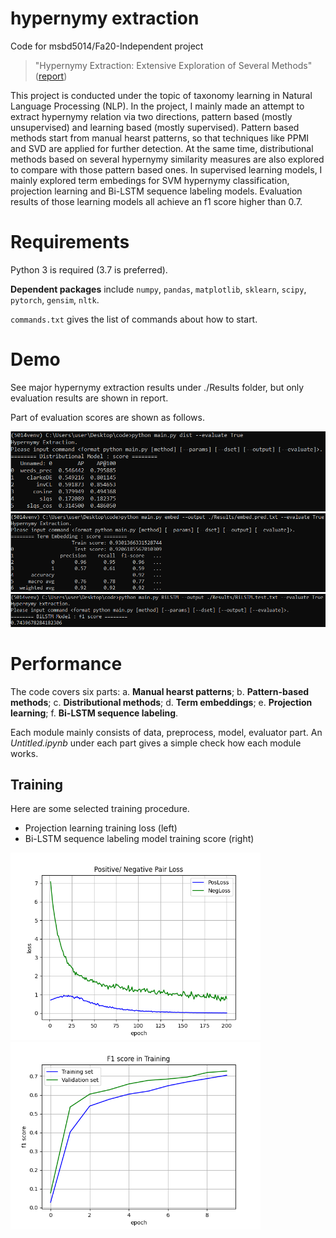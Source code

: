 # hypernymy extraction
Code for msbd5014/Fa20-Independent project

> "Hypernymy Extraction: Extensive Exploration of Several Methods" ([report](https://github.com/WillaFan/hypernymy-extraction/blob/master/_FILES_/5014report.pdf))

This project is conducted under the topic of taxonomy learning in Natural Language Processing (NLP). In the project, I mainly made an attempt to extract hypernymy relation via two directions, pattern based (mostly unsupervised) and learning based (mostly supervised). Pattern based methods start from manual hearst patterns, so that techniques like PPMI and SVD are applied for further detection. At the same time, distributional methods based on several hypernymy similarity measures are also explored to compare with those pattern based ones. In supervised learning models, I mainly explored term embedings for SVM hypernymy classification, projection learning and Bi-LSTM sequence labeling models. Evaluation results of those learning models all achieve an f1 score higher than 0.7.

# Requirements
Python 3 is required (3.7 is preferred). <p>
**Dependent packages** include `numpy`, `pandas`, `matplotlib`, `sklearn`, `scipy`, `pytorch`, `gensim`, `nltk`. <p>
`commands.txt` gives the list of commands about how to start.

# Demo
See major hypernymy extraction results under ./Results folder, but only evaluation results are shown in report. <p>
Part of evaluation scores are shown as follows. <p>
  <img src="https://github.com/WillaFan/hypernymy-extraction/blob/master/_FILES_/pic_dih.png" width="550" alt="dih"/>
  <img src="https://github.com/WillaFan/hypernymy-extraction/blob/master/_FILES_/pic_termEmbed.png" width="550" alt="termEmbed"/>
  <img src="https://github.com/WillaFan/hypernymy-extraction/blob/master/_FILES_/pic_proj.png" width="550" alt="proj"/>
  
# Performance
The code covers six parts: a. **Manual hearst patterns**;  b. **Pattern-based methods**;  c. **Distributional methods**;
			      d. **Term embeddings**;  e. **Projection learning**;  f. **Bi-LSTM sequence labeling**.

Each module mainly consists of data, preprocess, model, evaluator part. An *Untitled.ipynb* under each part gives a simple check how each module works.

## Training
Here are some selected training procedure.
- Projection learning training loss (left)
- Bi-LSTM sequence labeling model training score (right)

<div align="centert">
<img src="https://github.com/WillaFan/hypernymy-extraction/blob/master/projection/loss.png" width="400" alt="proj_loss" >
<img src="https://github.com/WillaFan/hypernymy-extraction/blob/master/BiLSTM/f1.png" width="400" alt="bi_f1" >
</div>
